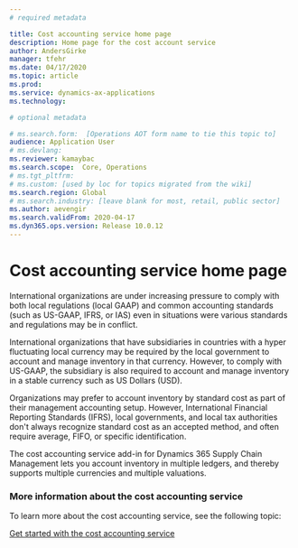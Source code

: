 ```yaml
---
# required metadata

title: Cost accounting service home page
description: Home page for the cost account service
author: AndersGirke
manager: tfehr
ms.date: 04/17/2020
ms.topic: article
ms.prod: 
ms.service: dynamics-ax-applications
ms.technology: 

# optional metadata

# ms.search.form:  [Operations AOT form name to tie this topic to]
audience: Application User
# ms.devlang: 
ms.reviewer: kamaybac
ms.search.scope:  Core, Operations
# ms.tgt_pltfrm: 
# ms.custom: [used by loc for topics migrated from the wiki]
ms.search.region: Global
# ms.search.industry: [leave blank for most, retail, public sector]
ms.author: aevengir
ms.search.validFrom: 2020-04-17
ms.dyn365.ops.version: Release 10.0.12
---
```


# Cost accounting service home page

International organizations are under increasing pressure to comply with both local regulations (local GAAP) and common accounting standards (such as US-GAAP, IFRS, or IAS) even in situations were various standards and regulations may be in conflict.

International organizations that have subsidiaries in countries with a hyper fluctuating local currency may be required by the local government to account and manage inventory in that  currency. However, to comply with US-GAAP, the subsidiary is also required to account and manage inventory in a stable currency such as US Dollars (USD).

Organizations may prefer to account inventory by standard cost as part of their management accounting setup. However, International Financial Reporting Standards (IFRS), local governments, and local tax authorities don't always recognize standard cost as an accepted method, and often require average, FIFO, or specific identification.

The cost accounting service add-in for Dynamics 365 Supply Chain Management lets you account inventory in multiple ledgers, and thereby supports multiple currencies and multiple valuations.

### More information about the cost accounting service

To learn more about the cost accounting service, see the following topic:

[Get started with the cost accounting service](cost-accounting-service-get-started.md)